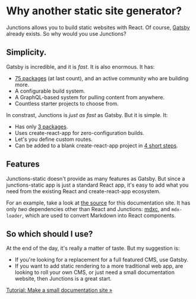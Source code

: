 Why another static site generator?
==================================

Junctions allows you to build static websites with React. Of course, [Gatsby](https://www.gatsbyjs.org) already exists. So why would you use Junctions?


Simplicity.
-----------

Gatsby is incredible, and it is *fast*. It is also enormous. It has:

- [75 packages](https://github.com/gatsbyjs/gatsby/tree/master/packages) (at last count), and an active community who are building more.
- A configurable build system.
- A GraphQL-based system for pulling content from anywhere.
- Countless starter projects to choose from.

In constrast, Junctions is *just as fast* as Gatsby. But it is simple. It:

- Has only [3 packages](https://github.com/jamesknelson/junctions/tree/master/packages).
- Uses create-react-app for zero-configuration builds.
- Let's you define custom routes.
- Can be added to a blank create-react-app project in [4 short steps](/static-sites-with-create-react-app).


Features
--------

Junctions-static doesn't provide as many features as Gatsby. But since a junctions-static app is just a standard React app, it's easy to add what you need from the existing React and create-react-app ecosystem.

For an example, take a look at [the source](https://github.com/jamesknelson/junctions/tree/master/site) for this documentation site. It has only *two* dependencies other than React and Junctions: [mdxc](https://github.com/jamesknelson/mdxc), and `mdx-loader`, which are used to convert Markdown into React components.


So which should I use?
----------------------

At the end of the day, it's really a matter of taste. But my suggestion is:

- If you're looking for a replacement for a full featured CMS, use Gatsby.
- If you want to add static rendering to a more traditional web app, are looking to roll your own CMS, or just need a small documentation website, then Junctions is a great start.


[Tutorial: Make a small documentation site &raquo;](/tutorial)